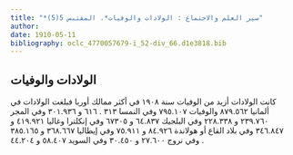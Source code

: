 ```yaml
---
title: "*سير العلم والاجتماع : الولادات والوفيات*. المقتبس 5(5)"
author: 
date: 1910-05-11
bibliography: oclc_4770057679-i_52-div_66.d1e3818.bib
---
```




##  الولادات والوفيات 


 كانت الولادات أزيد من الوفيات سنة  ١٩٠٨  في أكثر ممالك أوربا فبلغت الولادات في ألمانيا  ٨٧٩.٥٦٢  والوفيات  ٧٩٥.١٠٧  وفي النمسا  ٣١٣  .  ٦١٦  و  ٣٠١.٩٣٦  وفي المجر  ٢٣٩.٧٦٠  و  ٢٢٨.٣٣٨  وفي البلجيك  ٦٤.٨٣٧  و  ٦٧٣٠٥  وفي إنكلترا وغاليا  ٤١٩.٩٢١  و  ٣٤٦.٨٤٧  وفي بلاد القاع أو هولاندة  ٨٤.٩٢٦  و  ٧٥.٩١١  وفي إيطاليا  ٣٦٨.٦٦٧  و  ٣٨٥.١٦٥  وفي نروج  ٢٧.٦٠٠  و  ٣٠.٤٥٠  وفي السويد  ٥٨.٤٠٧  و  ٤٤.٢٠٤  . 
 